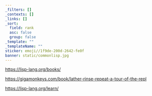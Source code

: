 ```yaml
---
_filters: []
_contexts: []
_links: []
_sort:
  field: rank
  asc: false
  group: false
_template: ""
_templateName: ""
sticker: emoji//1f9de-200d-2642-fe0f
banner: static/commonlisp.jpg
---
```

https://lisp-lang.org/books/

https://gigamonkeys.com/book/lather-rinse-repeat-a-tour-of-the-repl

https://lisp-lang.org/learn/


